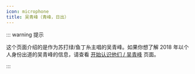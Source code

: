 ```yaml
---
icon: microphone
title: 吴青峰（青峰，日出）
---
```


::: warning 提示

这个页面介绍的是作为苏打绿/鱼丁糸主唱的吴青峰。如果你想了解 2018 年以个人身份出道的吴青峰的信息，请查看 [<FontIcon icon="start" />开始认识他们 / <FontIcon icon="microphone" />吴青峰](/start/wuqingfeng) 页面。

:::
